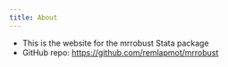 ```yaml
---
title: About
---
```


- This is the website for the mrrobust Stata package
- GitHub repo: <https://github.com/remlapmot/mrrobust>
